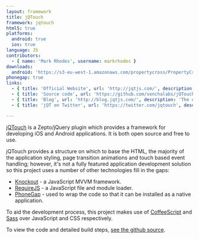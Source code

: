 ```yaml
---
layout: framework
title: jQTouch
framework: jqtouch
html5: true
platforms:
  android: true
  ios: true
language: JS
contributors:
  - { name: 'Mark Rhodes', username: markrhodes }
downloads:
  android: 'https://s3-eu-west-1.amazonaws.com/propertycross/PropertyCross-jqtouch-ce8e28b80dae09684b2022bfece8a13c101c6d24.apk'
phonegap: true
links:
  - { title: 'Official Website', url: 'http://jqtjs.com/', description: 'Hosts a number of useful links related to the project.' }
  - { title: 'Source code', url: 'https://github.com/senchalabs/jQTouch', description: 'The full source code is available on Github.' }
  - { title: 'Blog', url: 'http://blog.jqtjs.com/', description: 'The official blog appears to no longer be updated but provides interesting posts on the development of jQT.' }
  - { title: 'jQT on Twitter', url: 'https://twitter.com/jqtouch', description: 'The official twitter account for jQT.' }

---
```


[jQTouch](http://jqtjs.com/) is a Zepto/jQuery plugin which provides a framework for developing iOS and Android applications.  It is both open source and free to use.

jQTouch provides a structure on which to base the HTML, the majority of the application styling, page transition animations and touch based event handling; however, it's not a fully featured application development solution so this project uses a number of other technologies fill in the gaps:

* [Knockout](http://knockoutjs.com/) - a JavaScript MVVM framework.
* [RequireJS](http://requirejs.org/) - a JavaScript file and module loader.
* [PhoneGap](http://phonegap.com/) - used to wrap the code so that it can be installed as a native application.

To aid the development process, this project makes use of [CoffeeScript](http://coffeescript.org/) and [Sass](http://sass-lang.com/) over JavaScript and CSS respectively.


To view the code and detailed build steps, <a href='{{ site.githuburl }}/tree/master/jqtouch'>see the github source</a>.
